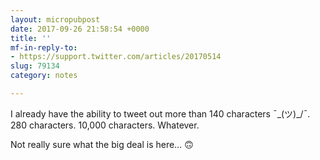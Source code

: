 ```yaml
---
layout: micropubpost
date: 2017-09-26 21:58:54 +0000
title: ''
mf-in-reply-to:
- https://support.twitter.com/articles/20170514
slug: 79134
category: notes

---
```

I already have the ability to tweet out more than 140 characters ¯\_(ツ)_/¯. 280 characters. 10,000 characters. Whatever.

Not really sure what the big deal is here… 🙃
